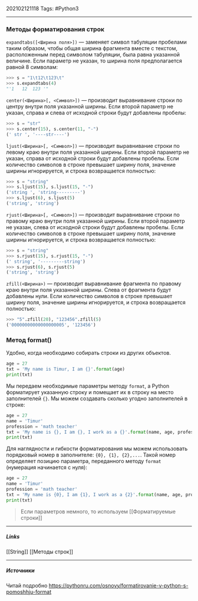 202102121118
Tags: #Python3 
___
### Методы форматирования строк
`expandtabs([<Ширина поля>])` — заменяет символ табуляции пробелами таким образом, чтобы общая ширина фрагмента вместе с текстом, расположенным перед символом табуляции, была равна указанной величине. Если параметр не указан, то ширина поля предполагается равной 8 символам:
```python
>>> s = "1\t12\t123\t"
>>> s.expandtabs(4)
"'1   12  123 '"
```
`center(<Ширина>[, <Символ>])` — производит выравнивание строки по центру внутри поля указанной ширины. Если второй параметр не указан, справа и слева от исходной строки будут добавлены пробелы:
```python
>>> s = "str"
>>> s.center(15), s.center(11, "-")
(' str ', '----str----')
```
`ljust(<Ширина>[, <Символ>])` — производит выравнивание строки по левому краю внутри поля указанной ширины. Если второй параметр не указан, справа от исходной строки будут добавлены пробелы. Если количество символов в строке превышает ширину поля, значение ширины игнорируется, и строка возвращается полностью:
```python
>>> s = "string"
>>> s.ljust(15), s.ljust(15, "-")
('string ', 'string---------')
>>> s.ljust(6), s.ljust(5)
('string', 'string')
```
`rjust(<Ширина>[, <Символ>])` — производит выравнивание строки по правому краю внутри поля указанной ширины. Если второй параметр не указан, слева от исходной строки будут добавлены пробелы. Если количество символов в строке превышает ширину поля, значение ширины игнорируется, и строка возвращается полностью:
```python
>>> s = "string"
>>> s.rjust(15), s.rjust(15, "-")
(' string', '---------string')
>>> s.rjust(6), s.rjust(5)
('string', 'string')
```
`zfill(<Ширина>)` — производит выравнивание фрагмента по правому краю внутри поля указанной ширины. Слева от фрагмента будут добавлены нули. Если количество символов в строке превышает ширину поля, значение ширины игнорируется, и строка возвращается полностью:
```python
>>> "5".zfill(20), "123456".zfill(5)
('00000000000000000005', '123456')
```

### Метод format()
Удобно, когда необходимо собирать строки из других объектов. 
```python
age = 27
txt = 'My name is Timur, I am {}'.format(age)
print(txt)
```
Мы передаем необходимые параметры методу `format`, а Python форматирует указанную строку и помещает их в строку на место заполнителей `{}`. Мы можем создавать сколько угодно заполнителей в строке:
```python
age = 27
name = 'Timur'
profession = 'math teacher'
txt = 'My name is {}, I am {}, I work as a {}'.format(name, age, profession)
print(txt)
```
Для наглядности и гибкости форматирования мы можем использовать порядковый номер в заполнителе: `{0}, {1}, {2},...`. Такой номер определяет позицию параметра, переданного методу `format` (нумерация начинается с нуля):
```python
age = 27
name = 'Timur'
profession = 'math teacher'
txt = 'My name is {0}, I am {1}, I work as a {2}'.format(name, age, profession)
print(txt)
```
 
>Если параметров немного, то используем [[Форматируемые строки]]

___
##### Links
[[String]]
[[Методы строк]]


---
##### Источники
Читай подробно https://pythonru.com/osnovy/formatirovanie-v-python-s-pomoshhju-format
